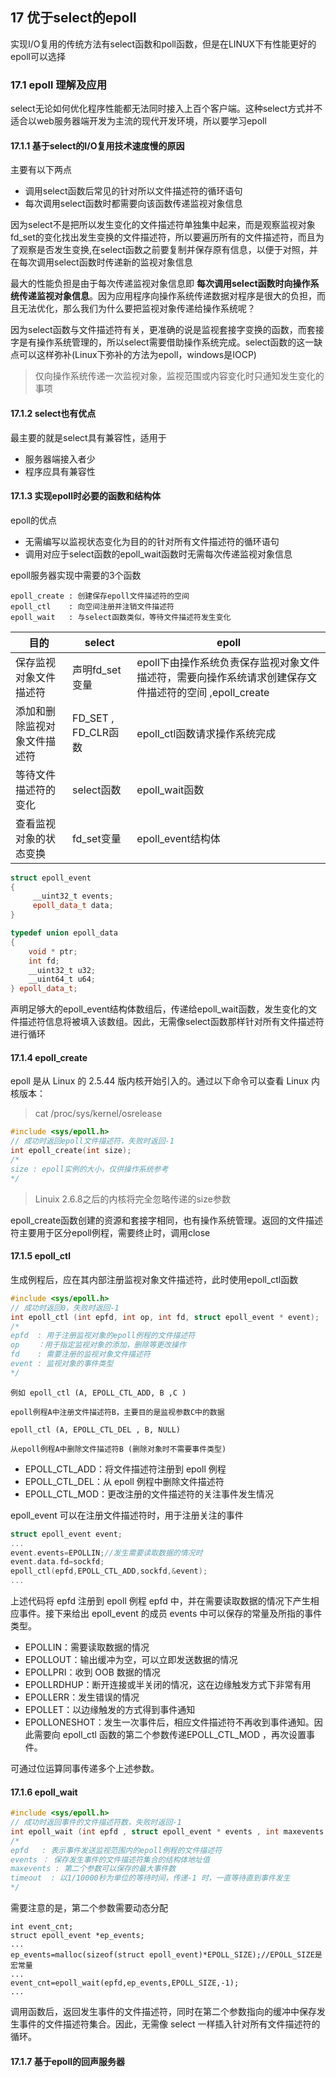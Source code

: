 ## 17 优于select的epoll

实现I/O复用的传统方法有select函数和poll函数，但是在LINUX下有性能更好的epoll可以选择

### 17.1 epoll 理解及应用

select无论如何优化程序性能都无法同时接入上百个客户端。这种select方式并不适合以web服务器端开发为主流的现代开发环境，所以要学习epoll

#### 17.1.1 基于select的I/O复用技术速度慢的原因

主要有以下两点

- 调用select函数后常见的针对所以文件描述符的循环语句
- 每次调用select函数时都需要向该函数传递监视对象信息

因为select不是把所以发生变化的文件描述符单独集中起来，而是观察监视对象fd_set的变化找出发生变换的文件描述符，所以要遍历所有的文件描述符，而且为了观察是否发生变换,在select函数之前要复制并保存原有信息，以便于对照，并在每次调用select函数时传递新的监视对象信息

最大的性能负担是由于每次传递监视对象信息即 **每次调用select函数时向操作系统传递监视对象信息**。因为应用程序向操作系统传递数据对程序是很大的负担，而且无法优化，那么我们为什么要把监视对象传递给操作系统呢？ 

因为select函数与文件描述符有关，更准确的说是监视套接字变换的函数，而套接字是有操作系统管理的，所以select需要借助操作系统完成。select函数的这一缺点可以这样弥补(Linux下弥补的方法为epoll，windows是IOCP)

> 仅向操作系统传递一次监视对象，监视范围或内容变化时只通知发生变化的事项

#### 17.1.2 select也有优点

最主要的就是select具有兼容性，适用于
- 服务器端接入者少
- 程序应具有兼容性

#### 17.1.3 实现epoll时必要的函数和结构体

epoll的优点
- 无需编写以监视状态变化为目的的针对所有文件描述符的循环语句
- 调用对应于select函数的epoll_wait函数时无需每次传递监视对象信息

epoll服务器实现中需要的3个函数
```
epoll_create : 创建保存epoll文件描述符的空间
epoll_ctl    : 向空间注册并注销文件描述符
epoll_wait   : 与select函数类似，等待文件描述符发生变化
```

目的| select | epoll 
-|-|-
保存监视对象文件描述符 |  声明fd_set变量  | epoll下由操作系统负责保存监视对象文件描述符，需要向操作系统请求创建保存文件描述符的空间 ,epoll_create
添加和删除监视对象文件描述符| FD_SET , FD_CLR函数 | epoll_ctl函数请求操作系统完成
等待文件描述符的变化| select函数 | epoll_wait函数
查看监视对象的状态变换| fd_set变量 | epoll_event结构体

```c++
struct epoll_event
{
     __uint32_t events;
     epoll_data_t data;
}

typedef union epoll_data
{
    void * ptr;
    int fd;
    __uint32_t u32;
    __uint64_t u64;
} epoll_data_t;
```

声明足够大的epoll_event结构体数组后，传递给epoll_wait函数，发生变化的文件描述符信息将被填入该数组。因此，无需像select函数那样针对所有文件描述符进行循环

#### 17.1.4 epoll_create

epoll 是从 Linux 的 2.5.44 版内核开始引入的。通过以下命令可以查看 Linux 内核版本：

> cat /proc/sys/kernel/osrelease

```c++
#include <sys/epoll.h>
// 成功时返回epoll文件描述符，失败时返回-1
int epoll_create(int size);
/*
size : epoll实例的大小，仅供操作系统参考
*/
```

> Linuix 2.6.8之后的内核将完全忽略传递的size参数

epoll_create函数创建的资源和套接字相同，也有操作系统管理。返回的文件描述符主要用于区分epoll例程，需要终止时，调用close

#### 17.1.5 epoll_ctl

生成例程后，应在其内部注册监视对象文件描述符，此时使用epoll_ctl函数

```c++
#include <sys/epoll.h>
// 成功时返回0，失败时返回-1
int epoll_ctl (int epfd, int op, int fd, struct epoll_event * event);
/*
epfd  : 用于注册监视对象的epoll例程的文件描述符
op    ：用于指定监视对象的添加，删除等更改操作
fd    : 需要注册的监视对象文件描述符
event : 监视对象的事件类型
*/
```
```
例如 epoll_ctl (A, EPOLL_CTL_ADD, B ,C )

epoll例程A中注册文件描述符B，主要目的是监视参数C中的数据

epoll_ctl (A, EPOLL_CTL_DEL , B, NULL)

从epoll例程A中删除文件描述符B (删除对象时不需要事件类型)
```

- EPOLL_CTL_ADD：将文件描述符注册到 epoll 例程
- EPOLL_CTL_DEL：从 epoll 例程中删除文件描述符
- EPOLL_CTL_MOD：更改注册的文件描述符的关注事件发生情况

epoll_event 可以在注册文件描述符时，用于注册关注的事件

```c++
struct epoll_event event;
...
event.events=EPOLLIN;//发生需要读取数据的情况时
event.data.fd=sockfd;
epoll_ctl(epfd,EPOLL_CTL_ADD,sockfd,&event);
...
```
上述代码将 epfd 注册到 epoll 例程 epfd 中，并在需要读取数据的情况下产生相应事件。接下来给出 epoll_event 的成员 events 中可以保存的常量及所指的事件类型。

- EPOLLIN：需要读取数据的情况
- EPOLLOUT：输出缓冲为空，可以立即发送数据的情况
- EPOLLPRI：收到 OOB 数据的情况
- EPOLLRDHUP：断开连接或半关闭的情况，这在边缘触发方式下非常有用
- EPOLLERR：发生错误的情况
- EPOLLET：以边缘触发的方式得到事件通知
- EPOLLONESHOT：发生一次事件后，相应文件描述符不再收到事件通知。因此需要向 epoll_ctl 函数的第二个参数传递EPOLL_CTL_MOD ，再次设置事件。

可通过位运算同事传递多个上述参数。

#### 17.1.6 epoll_wait 

```C++
#include <sys/epoll.h>
// 成功时返回事件的文件描述符数，失败时返回-1
int epoll_wait (int epfd , struct epoll_event * events , int maxevents , int timeout);
/*
epfd   : 表示事件发送监视范围内的epoll例程的文件描述符
events ： 保存发生事件的文件描述符集合的结构体地址值
maxevents : 第二个参数可以保存的最大事件数
timeout  : 以1/10000秒为单位的等待时间，传递-1 时，一直等待直到事件发生
*/
```
需要注意的是，第二个参数需要动态分配
```
int event_cnt;
struct epoll_event *ep_events;
...
ep_events=malloc(sizeof(struct epoll_event)*EPOLL_SIZE);//EPOLL_SIZE是宏常量
...
event_cnt=epoll_wait(epfd,ep_events,EPOLL_SIZE,-1);
...
```
调用函数后，返回发生事件的文件描述符，同时在第二个参数指向的缓冲中保存发生事件的文件描述符集合。因此，无需像 select 一样插入针对所有文件描述符的循环。

#### 17.1.7 基于epoll的回声服务器

